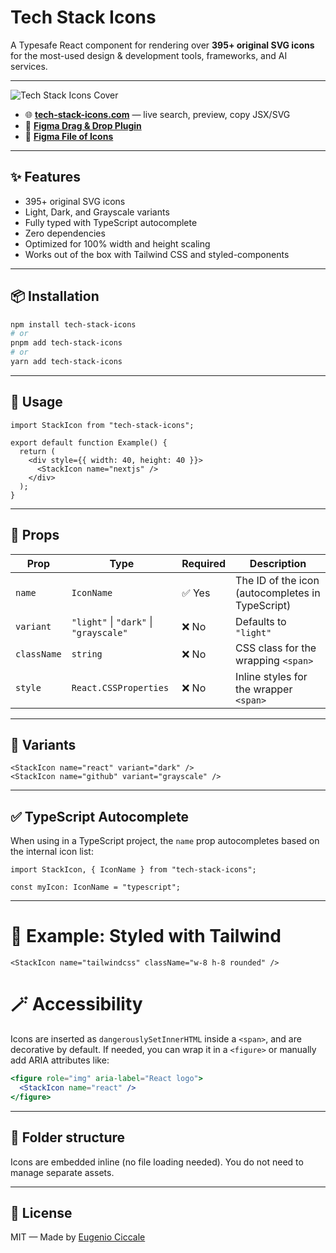 # Tech Stack Icons

A Typesafe React component for rendering over **395+ original SVG icons** for the most-used design & development tools, frameworks, and AI services.

---

![Tech Stack Icons Cover](https://figma-tech-stack-icons.vercel.app/cover-tech-design-stack-icons-2.png)

- 🌐 [**tech-stack-icons.com**](https://tech-stack-icons.com/) — live search, preview, copy JSX/SVG
- 🎨 [**Figma Drag & Drop Plugin**](https://www.figma.com/community/plugin/1292847256216210035/tech-stack-design-stack-icons)
- 📁 [**Figma File of Icons**](https://www.figma.com/community/file/1095337897898466786/tech-stack-icons-design-stack-icons)

---

## ✨ Features

- 395+ original SVG icons
- Light, Dark, and Grayscale variants
- Fully typed with TypeScript autocomplete
- Zero dependencies
- Optimized for 100% width and height scaling
- Works out of the box with Tailwind CSS and styled-components

---

## 📦 Installation

```bash
npm install tech-stack-icons
# or
pnpm add tech-stack-icons
# or
yarn add tech-stack-icons
```

---

## 🧱 Usage

```tsx
import StackIcon from "tech-stack-icons";

export default function Example() {
  return (
    <div style={{ width: 40, height: 40 }}>
      <StackIcon name="nextjs" />
    </div>
  );
}
```

---

## 🧩 Props

| Prop        | Type                                   | Required | Description                                      |
| ----------- | -------------------------------------- | -------- | ------------------------------------------------ |
| `name`      | `IconName`                             | ✅ Yes    | The ID of the icon (autocompletes in TypeScript) |
| `variant`   | `"light"` \| `"dark"` \| `"grayscale"` | ❌ No     | Defaults to `"light"`                            |
| `className` | `string`                               | ❌ No     | CSS class for the wrapping `<span>`              |
| `style`     | `React.CSSProperties`                  | ❌ No     | Inline styles for the wrapper `<span>`           |

---

## 🎨 Variants
```tsx
<StackIcon name="react" variant="dark" />
<StackIcon name="github" variant="grayscale" />
```

---

## ✅ TypeScript Autocomplete
When using in a TypeScript project, the `name` prop autocompletes based on the internal icon list:

```tsx
import StackIcon, { IconName } from "tech-stack-icons";

const myIcon: IconName = "typescript";

```

---

# 🧪 Example: Styled with Tailwind
```tsx
<StackIcon name="tailwindcss" className="w-8 h-8 rounded" />
```

# 🪄 Accessibility
Icons are inserted as `dangerouslySetInnerHTML` inside a `<span>`, and are decorative by default.
If needed, you can wrap it in a `<figure>` or manually add ARIA attributes like:

```jsx
<figure role="img" aria-label="React logo">
  <StackIcon name="react" />
</figure>
```
---

## 📂 Folder structure
Icons are embedded inline (no file loading needed). You do not need to manage separate assets.

---

## 📄 License
MIT — Made by [Eugenio Ciccale](https://www.plusuidesign.com/about/)